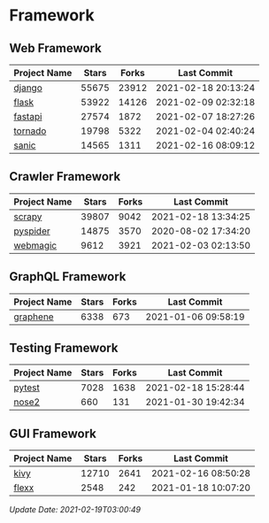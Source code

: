 # Framework

## Web Framework
| Project Name | Stars | Forks | Last Commit |
| ------------ | ----- | ----- | ----------- |
| [django](https://github.com/django/django) | 55675 | 23912 | 2021-02-18 20:13:24 |
| [flask](https://github.com/pallets/flask) | 53922 | 14126 | 2021-02-09 02:32:18 |
| [fastapi](https://github.com/tiangolo/fastapi) | 27574 | 1872 | 2021-02-07 18:27:26 |
| [tornado](https://github.com/tornadoweb/tornado) | 19798 | 5322 | 2021-02-04 02:40:24 |
| [sanic](https://github.com/sanic-org/sanic) | 14565 | 1311 | 2021-02-16 08:09:12 |

## Crawler Framework
| Project Name | Stars | Forks | Last Commit |
| ------------ | ----- | ----- | ----------- |
| [scrapy](https://github.com/scrapy/scrapy) | 39807 | 9042 | 2021-02-18 13:34:25 |
| [pyspider](https://github.com/binux/pyspider) | 14875 | 3570 | 2020-08-02 17:34:20 |
| [webmagic](https://github.com/code4craft/webmagic) | 9612 | 3921 | 2021-02-03 02:13:50 |

## GraphQL Framework
| Project Name | Stars | Forks | Last Commit |
| ------------ | ----- | ----- | ----------- |
| [graphene](https://github.com/graphql-python/graphene) | 6338 | 673 | 2021-01-06 09:58:19 |

## Testing Framework
| Project Name | Stars | Forks | Last Commit |
| ------------ | ----- | ----- | ----------- |
| [pytest](https://github.com/pytest-dev/pytest) | 7028 | 1638 | 2021-02-18 15:28:44 |
| [nose2](https://github.com/nose-devs/nose2) | 660 | 131 | 2021-01-30 19:42:34 |

## GUI Framework
| Project Name | Stars | Forks | Last Commit |
| ------------ | ----- | ----- | ----------- |
| [kivy](https://github.com/kivy/kivy) | 12710 | 2641 | 2021-02-16 08:50:28 |
| [flexx](https://github.com/flexxui/flexx) | 2548 | 242 | 2021-01-18 10:07:20 |

*Update Date: 2021-02-19T03:00:49*